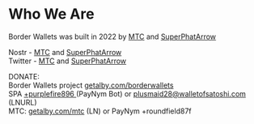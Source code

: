 # Who We Are

Border Wallets was built in 2022 by [MTC](https://bio.site/mtc) and [SuperPhatArrow](https://github.com/superphatarrow)<br>

Nostr - [MTC](https://nostrplebs.com/s/mtc) and [SuperPhatArrow](https://snort.social/p/npub1fguyv0p2whngcfzpdemjpganhmamp6ngwt26q35jcw0p368jmjkqy27896)<br>
Twitter - [MTC](https://twitter.com/ghostofmtc) and [SuperPhatArrow](https://twitter.com/superphatarrow)<br>

DONATE:<br>
Border Wallets project [getalby.com/borderwallets](getalby.com/borderwallets)<br>
SPA [+purplefire896 ](https://paynym.is/+purplefire896) (PayNym Bot) or plusmaid28@walletofsatoshi.com (LNURL)<br>
MTC: [getalby.com/mtc](https://getalby.com/mtc) (LN) or PayNym +roundfield87f
